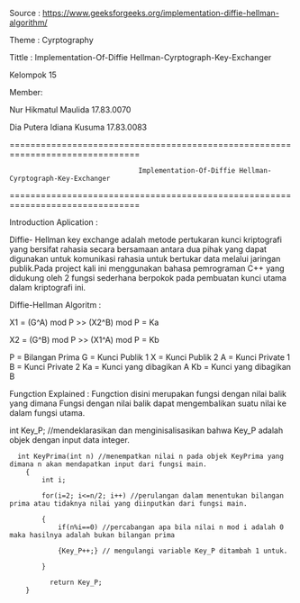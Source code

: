 Source   : https://www.geeksforgeeks.org/implementation-diffie-hellman-algorithm/

Theme    : Cyrptography

Tittle   : Implementation-Of-Diffie Hellman-Cyrptograph-Key-Exchanger

Kelompok 15 

Member:

Nur Hikmatul Maulida       17.83.0070

Dia Putera Idiana Kusuma   17.83.0083

===============================================================================

                                    Implementation-Of-Diffie Hellman-Cyrptograph-Key-Exchanger

===============================================================================

Introduction Aplication :

Diffie- Hellman key exchange adalah metode pertukaran kunci kriptografi yang bersifat rahasia secara bersamaan antara dua pihak yang dapat digunakan untuk komunikasi rahasia untuk bertukar data melalui jaringan publik.Pada project kali ini menggunakan bahasa pemrograman C++ yang didukung oleh 2 fungsi sederhana berpokok pada pembuatan kunci utama dalam kriptografi ini.

Diffie-Hellman Algoritm :

X1 = (G^A) mod P >> (X2^B) mod P = Ka

X2 = (G^B) mod P >> (X1^A) mod P = Kb

P = Bilangan Prima
G = Kunci Publik 1
X = Kunci Publik 2
A = Kunci Private 1
B = Kunci Private 2
Ka = Kunci yang dibagikan A
Kb = Kunci yang dibagikan B

Fungction Explained :
Fungction disini merupakan fungsi dengan nilai balik yang dimana Fungsi dengan nilai balik dapat mengembalikan suatu nilai ke dalam fungsi utama.


int Key_P; //mendeklarasikan dan menginisalisasikan bahwa Key_P adalah objek dengan input data integer.

      int KeyPrima(int n) //menempatkan nilai n pada objek KeyPrima yang dimana n akan mendapatkan input dari fungsi main.
        {
            int i;

            for(i=2; i<=n/2; i++) //perulangan dalam menentukan bilangan prima atau tidaknya nilai yang diinputkan dari fungsi main.
           
            {
                if(n%i==0) //percabangan apa bila nilai n mod i adalah 0 maka hasilnya adalah bukan bilangan prima

                {Key_P++;} // mengulangi variable Key_P ditambah 1 untuk.

            } 

              return Key_P;
        }   

            
